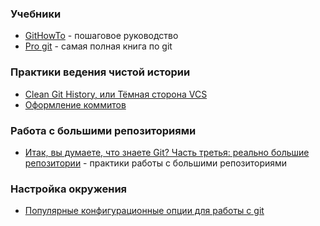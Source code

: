 ### Учебники

- [GitHowTo](https://githowto.com/ru) - пошаговое руководство
- [Pro git](https://git-scm.com/book/ru/v2) - самая полная книга по git

### Практики ведения чистой истории

- [Clean Git History, или Тёмная сторона VCS](https://habr.com/ru/companies/ozontech/articles/754526/)
- [Оформление коммитов](https://github.com/slashsbin/styleguide-git-commit-message)

### Работа с большими репозиториями

- [Итак, вы думаете, что знаете Git? Часть третья: реально большие репозитории](https://habr.com/ru/articles/795635/) - практики работы с большими репозиториями

### Настройка окружения

- [Популярные конфигурационные опции для работы с git](https://habr.com/ru/articles/796119/)
